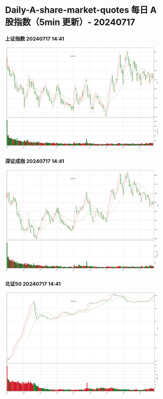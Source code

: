 
# Daily-A-share-market-quotes 每日 A 股指数（5min 更新）- 20240717

### 上证指数 20240717 14:41
![](./fig/2024/7/20240717-sh000001.png)

### 深证成指 20240717 14:41
![](./fig/2024/7/20240717-sz399001.png)

### 北证50 20240717 14:41
![](./fig/2024/7/20240717-bj899050.png)
